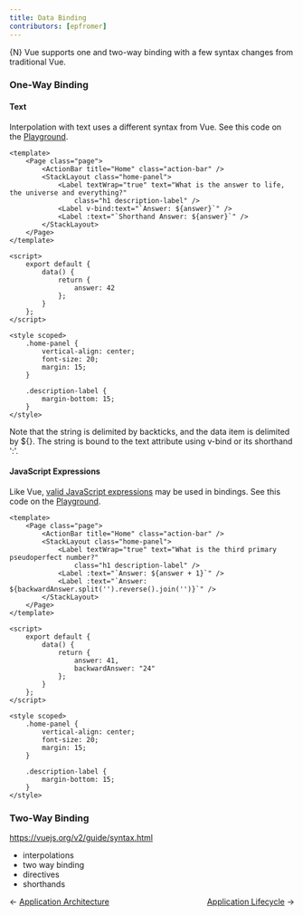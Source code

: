 ```yaml
---
title: Data Binding
contributors: [epfromer]
---
```


{N} Vue supports one and two-way binding with a few syntax changes from traditional Vue.

### One-Way Binding

#### Text

Interpolation with text uses a different syntax from Vue.  See this code on the [Playground](https://play.nativescript.org/?template=play-vue&id=2I6c1p&v=14).

```Vue
<template>
    <Page class="page">
        <ActionBar title="Home" class="action-bar" />
        <StackLayout class="home-panel">
            <Label textWrap="true" text="What is the answer to life, the universe and everything?"
                class="h1 description-label" />
            <Label v-bind:text="`Answer: ${answer}`" />
            <Label :text="`Shorthand Answer: ${answer}`" />
        </StackLayout>
    </Page>
</template>

<script>
    export default {
        data() {
            return {
                answer: 42
            };
        }
    };
</script>

<style scoped>
    .home-panel {
        vertical-align: center;
        font-size: 20;
        margin: 15;
    }

    .description-label {
        margin-bottom: 15;
    }
</style>
```

Note that the string is delimited by backticks, and the data item is delimited by ${}.  The string is bound to the text attribute using v-bind or its shorthand ':'.

#### JavaScript Expressions

Like Vue, [valid JavaScript expressions](https://vuejs.org/v2/guide/syntax.html#Using-JavaScript-Expressions) may be used in bindings.  See this code on the [Playground](https://play.nativescript.org/?template=play-vue&id=78TQm5&v=3).

```Vue
<template>
    <Page class="page">
        <ActionBar title="Home" class="action-bar" />
        <StackLayout class="home-panel">
            <Label textWrap="true" text="What is the third primary pseudoperfect number?"
                class="h1 description-label" />
            <Label :text="`Answer: ${answer + 1}`" />
            <Label :text="`Answer: ${backwardAnswer.split('').reverse().join('')}`" />
        </StackLayout>
    </Page>
</template>

<script>
    export default {
        data() {
            return {
                answer: 41,
                backwardAnswer: "24"
            };
        }
    };
</script>

<style scoped>
    .home-panel {
        vertical-align: center;
        font-size: 20;
        margin: 15;
    }

    .description-label {
        margin-bottom: 15;
    }
</style>
```

### Two-Way Binding

https://vuejs.org/v2/guide/syntax.html

* interpolations
* two way binding
* directives
* shorthands

<div>
  <span>← <a href="/en/docs/core-concepts/application-architecture.html">Application Architecture</a></span>
  <span style="float: right;"><a href="/en/docs/core-concepts/application-lifecycle.html">Application Lifecycle</a> →</span>
</div>